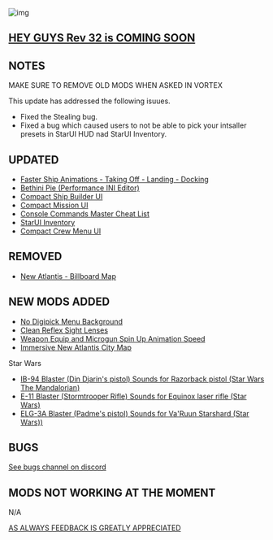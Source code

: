 ![img](https://s11.gifyu.com/images/SgCoI.png)

## [HEY GUYS Rev 32 is COMING SOON](https://)

## NOTES

MAKE SURE TO REMOVE OLD MODS WHEN ASKED IN VORTEX

This update has addressed the following isuues.
- Fixed the Stealing bug.
- Fixed a bug which caused users to not be able to pick your intsaller presets in StarUI HUD nad StarUI Inventory.

## UPDATED

- [Faster Ship Animations - Taking Off - Landing - Docking](https://www.nexusmods.com/starfield/mods/2815)
- [Bethini Pie (Performance INI Editor)](https://www.nexusmods.com/site/mods/631?tab=description)
- [Compact Ship Builder UI](https://www.nexusmods.com/starfield/mods/1170?tab=description)
- [Compact Mission UI](https://www.nexusmods.com/starfield/mods/682)
- [Console Commands Master Cheat List](https://www.nexusmods.com/starfield/mods/607?tab=description)
- [StarUI Inventory](https://www.nexusmods.com/starfield/mods/773)
- [Compact Crew Menu UI](https://www.nexusmods.com/starfield/mods/3014)

## REMOVED

- [New Atlantis - Billboard Map](https://www.nexusmods.com/starfield/mods/2358)

## NEW MODS ADDED

- [No Digipick Menu Background](https://www.nexusmods.com/starfield/mods/3744)
- [Clean Reflex Sight Lenses](https://www.nexusmods.com/starfield/mods/3855?tab=description)
- [Weapon Equip and Microgun Spin Up Animation Speed](https://www.nexusmods.com/starfield/mods/3532?tab=description)
- [Immersive New Atlantis City Map](https://www.nexusmods.com/starfield/mods/3574?tab=description)

Star Wars
- [IB-94 Blaster (Din Djarin's pistol) Sounds for Razorback pistol (Star Wars The Mandalorian)](https://www.nexusmods.com/starfield/mods/3808?tab=description)
- [E-11 Blaster (Stormtrooper Rifle) Sounds for Equinox laser rifle (Star Wars)](https://www.nexusmods.com/starfield/mods/3717?tab=description)
- [ELG-3A Blaster (Padme's pistol) Sounds for Va'Ruun Starshard (Star Wars))](https://www.nexusmods.com/starfield/mods/3693?tab=description)



## BUGS

[See bugs channel on discord](https://discord.gg/xZNztPjA2u)

## MODS NOT WORKING AT THE MOMENT

N/A

[AS ALWAYS FEEDBACK IS GREATLY APPRECIATED](https://)
